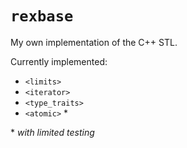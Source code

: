 # `rexbase`
My own implementation of the C++ STL.

Currently implemented:
* `<limits>`
* `<iterator>`
* `<type_traits>`
* `<atomic>` *

\* *with limited testing*